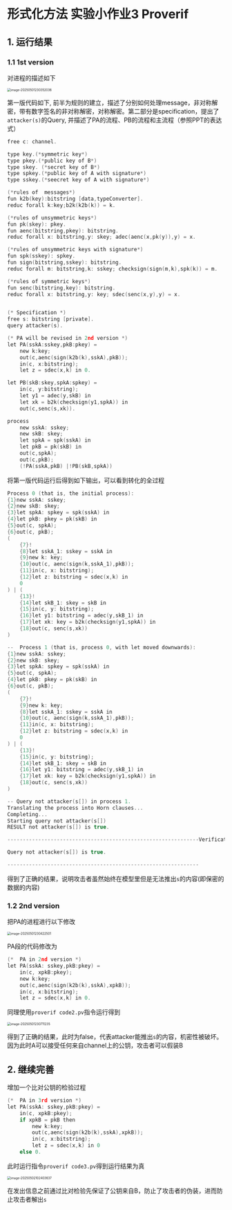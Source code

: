 # 形式化方法 实验小作业3 Proverif

## 1. 运行结果

### 1.1 1st version

对进程的描述如下

<img src="C:\Users\yyc\AppData\Roaming\Typora\typora-user-images\image-20250501230352036.png" alt="image-20250501230352036" style="zoom:50%;" />

第一版代码如下, 前半为规则的建立，描述了分别如何处理message，非对称解密，带有数字签名的非对称解密，对称解密。第二部分是specification，提出了`attacker(s)`的Query, 并描述了PA的流程、PB的流程和主流程（参照PPT的表达式）

```c
free c: channel.

type key.(*symmetric key*)
type pkey.(*public key of B*)
type skey. (*secret key of B*)
type spkey.(*public key of A with signature*)
type sskey.(*seecret key of A with signature*)

(*rules of  messages*)
fun k2b(key):bitstring [data,typeConverter].
reduc forall k:key;b2k(k2b(k)) = k.

(*rules of unsymmetric keys*)
fun pk(skey): pkey.
fun aenc(bitstring,pkey): bitstring.
reduc forall x: bitstring,y: skey; adec(aenc(x,pk(y)),y) = x.

(*rules of unsymmetric keys with signature*)
fun spk(sskey): spkey.
fun sign(bitstring,sskey): bitstring.
reduc forall m: bitstring,k: sskey; checksign(sign(m,k),spk(k)) = m.

(*rules of symmetric keys*)
fun senc(bitstring,key): bitstring.
reduc forall x: bitstring,y: key; sdec(senc(x,y),y) = x.


(* Specification *)
free s: bitstring [private].
query attacker(s).

(* PA will be revised in 2nd version *)
let PA(sskA:sskey,pkB:pkey) =
    new k:key;
    out(c,aenc(sign(k2b(k),sskA),pkB));
    in(c, x:bitstring);
    let z = sdec(x,k) in 0.

let PB(skB:skey,spkA:spkey) =
    in(c, y:bitstring);
    let y1 = adec(y,skB) in
    let xk = b2k(checksign(y1,spkA)) in
    out(c,senc(s,xk)).

process
    new sskA: sskey;
    new skB: skey;
    let spkA = spk(sskA) in
    let pkB = pk(skB) in
    out(c,spkA);
    out(c,pkB);
    (!PA(sskA,pkB) |!PB(skB,spkA))
```



将第一版代码运行后得到如下输出，可以看到转化的全过程

```c
Process 0 (that is, the initial process):
{1}new sskA: sskey;
{2}new skB: skey;
{3}let spkA: spkey = spk(sskA) in
{4}let pkB: pkey = pk(skB) in
{5}out(c, spkA);
{6}out(c, pkB);
(
    {7}!
    {8}let sskA_1: sskey = sskA in
    {9}new k: key;
    {10}out(c, aenc(sign(k,sskA_1),pkB));
    {11}in(c, x: bitstring);
    {12}let z: bitstring = sdec(x,k) in
    0
) | (
    {13}!
    {14}let skB_1: skey = skB in
    {15}in(c, y: bitstring);
    {16}let y1: bitstring = adec(y,skB_1) in
    {17}let xk: key = b2k(checksign(y1,spkA)) in
    {18}out(c, senc(s,xk))
)

--  Process 1 (that is, process 0, with let moved downwards): 
{1}new sskA: sskey;
{2}new skB: skey;
{3}let spkA: spkey = spk(sskA) in
{5}out(c, spkA);
{4}let pkB: pkey = pk(skB) in
{6}out(c, pkB);
(
    {7}!
    {9}new k: key;
    {8}let sskA_1: sskey = sskA in
    {10}out(c, aenc(sign(k,sskA_1),pkB));
    {11}in(c, x: bitstring);
    {12}let z: bitstring = sdec(x,k) in
    0
) | (
    {13}!
    {15}in(c, y: bitstring);
    {14}let skB_1: skey = skB in
    {16}let y1: bitstring = adec(y,skB_1) in
    {17}let xk: key = b2k(checksign(y1,spkA)) in
    {18}out(c, senc(s,xk))
)

-- Query not attacker(s[]) in process 1.
Translating the process into Horn clauses...
Completing...
Starting query not attacker(s[])
RESULT not attacker(s[]) is true.

--------------------------------------------------------------Verification summary:

Query not attacker(s[]) is true.

--------------------------------------------------------------

```

得到了正确的结果，说明攻击者虽然始终在模型里但是无法推出`s`的内容(即保密的数据的内容)

### 1.2 2nd version

把PA的进程进行以下修改

<img src="C:\Users\yyc\AppData\Roaming\Typora\typora-user-images\image-20250501230422501.png" alt="image-20250501230422501" style="zoom:50%;" />

PA段的代码修改为

```c
(*  PA in 2nd version *)
let PA(sskA: sskey,pkB:pkey) =
    in(c, xpkB:pkey);
    new k:key;
    out(c,aenc(sign(k2b(k),sskA),xpkB));
    in(c, x:bitstring);
    let z = sdec(x,k) in 0.
```

同理使用`proverif code2.pv`指令运行得到

<img src="C:\Users\yyc\AppData\Roaming\Typora\typora-user-images\image-20250501230711235.png" alt="image-20250501230711235" style="zoom:50%;" />

得到了正确的结果，此时为false，代表attacker能推出`s`的内容，机密性被破坏。因为此时A可以接受任何来自channel上的公钥，攻击者可以假装B

## 2. 继续完善

增加一个比对公钥的检验过程

```c
(*  PA in 3rd version *)
let PA(sskA: sskey,pkB:pkey) =
    in(c, xpkB:pkey);
    if xpkB = pkB then
        new k:key;
        out(c,aenc(sign(k2b(k),sskA),xpkB));
        in(c, x:bitstring);
        let z = sdec(x,k) in 0
    else 0.
```

此时运行指令`proverif code3.pv`得到运行结果为真

<img src="C:\Users\yyc\AppData\Roaming\Typora\typora-user-images\image-20250502102403637.png" alt="image-20250502102403637" style="zoom:50%;" />

在发出信息之前通过比对检验先保证了公钥来自B，防止了攻击者的伪装，进而防止攻击者解出`s`